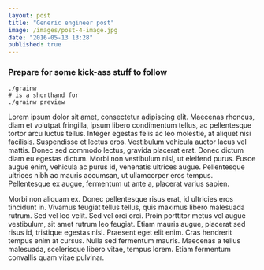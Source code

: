 ```yaml
---
layout: post
title: "Generic engineer post"
image: /images/post-4-image.jpg
date: "2016-05-13 13:28"
published: true
---
```

### Prepare for some kick-ass stuff to follow
 
<!--more-->

```
./grainw
# is a shorthand for
./grainw preview
```


Lorem ipsum dolor sit amet, consectetur adipiscing elit. Maecenas rhoncus, diam et volutpat fringilla, ipsum libero condimentum tellus, ac pellentesque tortor arcu luctus tellus. Integer egestas felis ac leo molestie, at aliquet nisi facilisis. Suspendisse et lectus eros. Vestibulum vehicula auctor lacus vel mattis. Donec sed commodo lectus, gravida placerat erat. Donec dictum diam eu egestas dictum. Morbi non vestibulum nisl, ut eleifend purus. Fusce augue enim, vehicula ac purus id, venenatis ultrices augue. Pellentesque ultrices nibh ac mauris accumsan, ut ullamcorper eros tempus. Pellentesque ex augue, fermentum ut ante a, placerat varius sapien.

Morbi non aliquam ex. Donec pellentesque risus erat, id ultricies eros tincidunt in. Vivamus feugiat tellus tellus, quis maximus libero malesuada rutrum. Sed vel leo velit. Sed vel orci orci. Proin porttitor metus vel augue vestibulum, sit amet rutrum leo feugiat. Etiam mauris augue, placerat sed risus id, tristique egestas nisl. Praesent eget elit enim. Cras hendrerit tempus enim at cursus. Nulla sed fermentum mauris. Maecenas a tellus malesuada, scelerisque libero vitae, tempus lorem. Etiam fermentum convallis quam vitae pulvinar. 